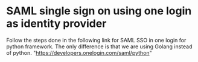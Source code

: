 # SAML single sign on using one login as identity provider 
 
Follow the steps done in the following link for SAML SSO in one login for python framework. The only difference is that we are using Golang instead of python.
"https://developers.onelogin.com/saml/python"
